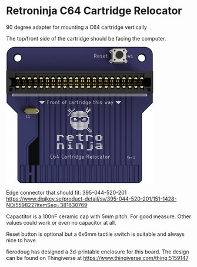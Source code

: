 # Retroninja C64 Cartridge Relocator
90 degree adapter for mounting a C64 cartridge vertically

The top/front side of the cartridge should be facing the computer.

<img src="rev1/images/cartridge_relocator_render_top.png" alt="render" width="400"/>

Edge connector that should fit: ‎395-044-520-201‎	https://www.digikey.se/product-detail/sv/395-044-520-201/151-1428-ND/559822?itemSeq=381630769

Capactitor is a 100nF ceramic cap with 5mm pitch. For good measure. Other values could work or even no capacitor at all.

Reset button is optional but a 6x6mm tactile switch is suitable and always nice to have.

fierodoug has designed a 3d-printable enclosure for this board. The design can be found on Thingiverse at https://www.thingiverse.com/thing:5159147
